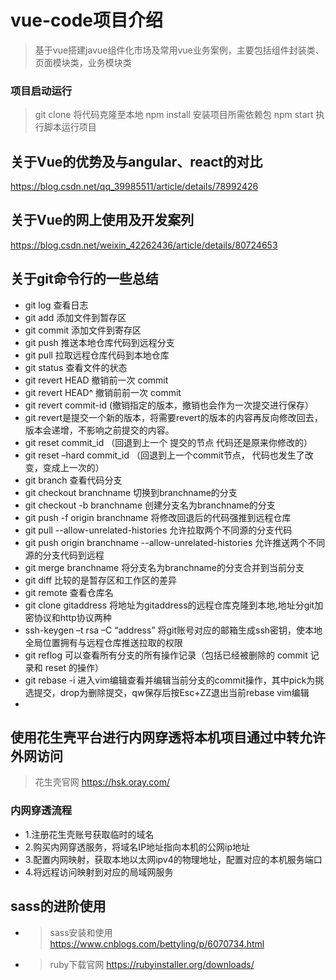 # vue-code项目介绍

> 基于vue搭建javue组件化市场及常用vue业务案例，主要包括组件封装类、页面模块类，业务模块类
### 项目启动运行
> git clone 将代码克隆至本地
> npm install 安装项目所需依赖包
> npm start 执行脚本运行项目
## 关于Vue的优势及与angular、react的对比
https://blog.csdn.net/qq_39985511/article/details/78992426

## 关于Vue的网上使用及开发案列
https://blog.csdn.net/weixin_42262436/article/details/80724653

## 关于git命令行的一些总结
- git log 查看日志
- git add 添加文件到暂存区
- git commit 添加文件到寄存区
- git push 推送本地仓库代码到远程分支
- git pull 拉取远程仓库代码到本地仓库
- git status 查看文件的状态
- git revert HEAD 撤销前一次 commit 
- git revert HEAD^ 撤销前前一次 commit
- git revert commit-id (撤销指定的版本，撤销也会作为一次提交进行保存） 
- git revert是提交一个新的版本，将需要revert的版本的内容再反向修改回去，版本会递增，不影响之前提交的内容。
- git reset commit_id （回退到上一个 提交的节点 代码还是原来你修改的） 
- git reset –hard commit_id （回退到上一个commit节点， 代码也发生了改变，变成上一次的）
- git branch 查看代码分支
- git checkout branchname 切换到branchname的分支
- git checkout  -b branchname 创建分支名为branchname的分支
- git push -f origin branchname 将修改回退后的代码强推到远程仓库
- git pull --allow-unrelated-histories 允许拉取两个不同源的分支代码
- git push origin branchname --allow-unrelated-histories 允许推送两个不同源的分支代码到远程
- git merge branchname 将分支名为branchname的分支合并到当前分支
- git diff 比较的是暂存区和工作区的差异
- git remote 查看仓库名
- git clone gitaddress 将地址为gitaddress的远程仓库克隆到本地,地址分git加密协议和http协议两种
- ssh-keygen –t rsa –C “address” 将git账号对应的邮箱生成ssh密钥，使本地全局位置拥有与远程仓库推送拉取的权限
- git reflog 可以查看所有分支的所有操作记录（包括已经被删除的 commit 记录和 reset 的操作）
- git rebase -i 进入vim编辑查看并编辑当前分支的commit操作，其中pick为挑选提交，drop为删除提交，qw保存后按Esc+ZZ退出当前rebase vim编辑
- 

## 使用花生壳平台进行内网穿透将本机项目通过中转允许外网访问
> 花生壳官网 https://hsk.oray.com/
### 内网穿透流程
- 1.注册花生壳账号获取临时的域名
- 2.购买内网穿透服务，将域名IP地址指向本机的公网ip地址
- 3.配置内网映射，获取本地以太网ipv4的物理地址，配置对应的本机服务端口
- 4.将远程访问映射到对应的局域网服务

## sass的进阶使用
- > sass安装和使用 https://www.cnblogs.com/bettyling/p/6070734.html
- > ruby下载官网 https://rubyinstaller.org/downloads/
